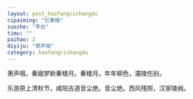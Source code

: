 ```yaml
---
layout: post_haofangcishangdu
cipaiming: "忆秦娥"
zuozhe: "李白"
timu: ""
paihao: 2
diyiju: "箫声咽"
category: haofangcishangdu
---
```


箫声咽，秦娥梦断秦楼月。秦楼月。年年柳色，灞陵伤别。

乐游原上清秋节，咸阳古道音尘绝。音尘绝。西风残照，汉家陵阙。